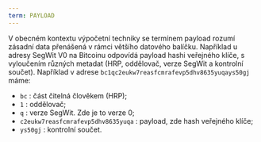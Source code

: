 ```yaml
---
term: PAYLOAD
---
```


V obecném kontextu výpočetní techniky se termínem payload rozumí zásadní data přenášená v rámci většího datového balíčku. Například u adresy SegWit V0 na Bitcoinu odpovídá payload hashi veřejného klíče, s vyloučením různých metadat (HRP, oddělovač, verze SegWit a kontrolní součet). Například v adrese `bc1qc2eukw7reasfcmrafevp5dhv8635yuqays50gj` máme:
* `bc` : část čitelná člověkem (HRP);
* `1` : oddělovač;
* `q` : verze SegWit. Zde je to verze 0;
* `c2eukw7reasfcmrafevp5dhv8635yuqa` : payload, zde hash veřejného klíče;
* `ys50gj` : kontrolní součet.